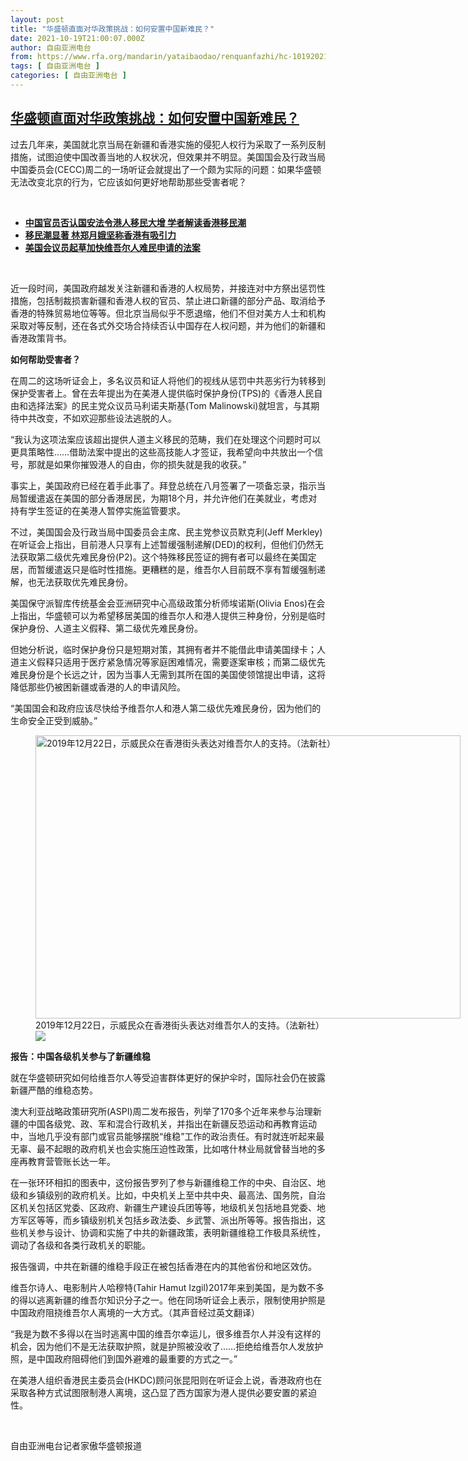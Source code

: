 ```yaml
---
layout: post
title: "华盛顿直面对华政策挑战：如何安置中国新难民？"
date: 2021-10-19T21:00:07.000Z
author: 自由亚洲电台
from: https://www.rfa.org/mandarin/yataibaodao/renquanfazhi/hc-10192021100156.html
tags: [ 自由亚洲电台 ]
categories: [ 自由亚洲电台 ]
---
```

<!--1634677207000-->
[华盛顿直面对华政策挑战：如何安置中国新难民？](https://www.rfa.org/mandarin/yataibaodao/renquanfazhi/hc-10192021100156.html)
------

<div>
<p></p><p>过去几年来，美国就北京当局在新疆和香港实施的侵犯人权行为采取了一系列反制措施，试图迫使中国改善当地的人权状况，但效果并不明显。美国国会及行政当局中国委员会<span>(CECC)</span><span>周二的一场听证会就提出了一个颇为实际的问题：如果华盛顿无法改变北京的行为，它应该如何更好地帮助那些受害者呢？</span><span></span></p><p><br/></p><ul><li><span><a href="https://www.rfa.org/mandarin/yataibaodao/gangtai/ec-08252021074240.html"><strong>中国官员否认国安法令港人移民大增 学者解读香港移民潮</strong></a></span></li><li><strong><a href="https://www.rfa.org/mandarin/Xinwen/4-08172021122219.html">移民潮显著 林郑月娥坚称香港有吸引力</a></strong></li><li><strong><a href="https://www.rfa.org/mandarin/Xinwen/7-03062021114815.html">美国会议员起草加快维吾尔人难民申请的法案</a></strong></li></ul><p><br/></p><p><span>近一段时间，美国政府越发关注新疆和香港的人权局势，并接连对中方祭出惩罚性措施，包括制裁损害新疆和香港<span>人权的官员、禁止进口新疆的部分产品、取消给予香港的特殊贸易地位等等。但北京当局</span><span>似乎不愿退缩，他们不但</span>对美方人士和机构采取对等反制，还在各式外交场合持续否认中国存在人权问题，并为他们的新疆和香港政策背书。</span></p><p><strong><span>如何帮助受害者？</span></strong></p><p><span>在周二的这场听证会上，多名议员和证人将他们的视线从惩罚中共恶劣行为转移到保护受害者上。曾在去年提出为在美港人提供临时保护身份</span><span>(TPS)</span><span>的《香港人民自由和选择法案》的民主党众议员马利诺夫斯基</span><span>(Tom Malinowski)</span><span>就坦言，与其期待中共改变，不如欢迎那些设法逃脱的人。</span></p><p><span>“我认为这项法案应该超出提供人道主义移民的范畴，我们在处理这个问题时可以更具策略性</span><span>……</span><span>借助法案中提出的这些高技能人才签证，我希望向<span>中共放出</span>一个信号，那就是如果你摧毁港人的自由，你的损失就是我的收获。”</span></p><p><span>事实上，美国政府已经在着手此事了。拜登总统在八月签署了一项备忘录，指示当局暂缓遣返在美国的部分香港居民，为期</span><span>18</span><span>个月，并允许他们在美就业，考虑对持有学生签证的在美港人暂停实施监管要求。</span></p><p><span>不过，美国国会及行政当局中国委员会主席、民主党参议员默克利</span><span>(Jeff Merkley)</span><span>在听证会上指出，目前港人只享有上述暂缓强制递解</span><span>(DED)</span><span>的权利，但他们仍然无法获取第二级优先难民身份</span><span>(P2)</span><span>。这个特殊移民签证的拥有者可以最终在美国定居，而暂缓遣返只是临时性措施。更糟糕的是，维吾尔人目前既不享有暂缓强制递解，也无法获取优先难民身份。</span></p><p><span>美国保守派智库传统基金会亚洲研究中心高级政策分析师埃诺斯</span><span>(Olivia Enos)</span><span>在会上指出，华盛顿可以为希望<span>移居美国</span>的维吾尔人和港人提供三种身份，分别是临时保护身份、人道主义假释、第二级优先难民身份。</span></p><p><span>但她分析说，临时保护身份只是短期对策，其拥有者并不能借此申请美国绿卡；人道主义假释只适用于医疗紧急情况等家庭困难情况，需要逐案审核；而第二级优先难民身份是个长远之计，因为当事人无需到其所在国的美国使领馆提出申请，这将降低那些仍被困新疆或香港的人的申请风险。</span></p><p><span>“美国国会和政府应该尽快给予维吾尔人和<span>港人第二级优先难民身份</span>，因为他们的生命安全正受到威胁。”</span></p><p><span><figure class="image-richtext image-inline captioned" style="width:680px;"><img alt="2019年12月22日，示威民众在香港街头表达对维吾尔人的支持。（法新社）" height="453" src="https://www.rfa.org/mandarin/yataibaodao/renquanfazhi/hc-10192021100156.html/hc1019m.jpg/@@images/11256485-00e9-4cec-be16-1eeeb76c2dd2.jpeg" title="hc1019m.jpg" width="680"/><figcaption class="image-caption">2019年12月22日，示威民众在香港街头表达对维吾尔人的支持。（法新社）</figcaption><small></small><div id="zoomattribute"><a data-caption="2019年12月22日，示威民众在香港街头表达对维吾尔人的支持。（法新社）" data-fancybox="" href="https://www.rfa.org/mandarin/yataibaodao/renquanfazhi/hc-10192021100156.html/hc1019m.jpg" id="single_image" title="2019年12月22日，示威民众在香港街头表达对维吾尔人的支持。（法新社）"><img src="/++plone++rfa-resources/img/icon-zoom.png"/></a></div></figure></span></p><p><strong><span>报告：中国各级机关参与了新疆维稳</span></strong></p><p><span>就在华盛顿研究如何给维吾尔人等受迫害群体更好的保护伞时，国际社会仍在披露新疆严酷的维稳态势。</span></p><p><span>澳大利亚战略政策研究所</span><span>(ASPI)</span><span>周二发布报告，列举了</span><span>170</span><span>多个近年来参与治理新疆的中国各级党、政、军和混合行政机关，并指出在新疆反恐运动和再教育运动中，当地几乎没有部门或官员能够摆脱“维稳”工作的政治责任。有时就连听起来最无辜、最不起眼的政府机关也会实施压迫性政策，比如喀什林业局就曾替当地的多座再教育营管账长达一年。</span></p><p><span>在一张环环相扣的图表中，这份报告罗列了参与新疆维稳工作的中央、自治区、地级和乡镇级别的政府机关。比如，中央机关上至中共中央、最高法、国务院，自治区机关包括区党委、区政府、新疆生产建设兵团等等，地级机关包括地县党委、地方军区等等，而乡镇级别机关包括乡政法委、乡武警、派出所等等。报告指出，这些机关参与设计、协调和实施了中共的新疆政策，表明新疆维稳工作极具系统性，调动了各级和各类行政机关的职能。</span></p><p><span>报告强调，中共在新疆的维稳手段正在被包括香港在内的其他省份和地区效仿。</span></p><p><span>维吾尔诗人、电影制片人哈穆特</span><span>(Tahir Hamut Izgil)2017</span><span>年来到美国，是为数不多的得以逃离新疆的维吾尔知识分子之一。他在同场听证会上表示，限制使用护照是中国政府阻挠维吾尔人离境的一大方式。（其声音经过英文翻译）</span></p><p><span>“我是<span>为数不多得以在</span>当时逃离中国的维吾尔幸运儿，很多维吾尔人并没有这样的机会，因为他们不是无法获取护照，就是护照被没收了</span><span>……</span><span>拒绝给维吾尔人发放护照，是中国政府阻碍他们到国外避难的最重要的方式之一。”</span></p><p><span>在美港人组织香港民主委员会</span><span>(HKDC)</span><span>顾问张昆阳则在听证会上说，香港政府也在采取各种方式试图限制港人离境，这凸显了西方国家为港人提供必要安置的紧迫性。</span></p><p><br/></p><p><span>自由亚洲电台记者家傲华盛顿报道</span></p>
</div>
